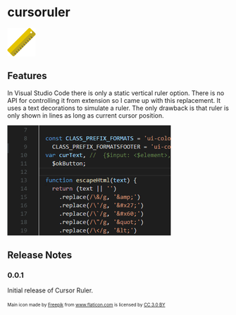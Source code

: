 # cursoruler

![](https://raw.githubusercontent.com/freakone/cursoruler/master/images/ruler.png)

## Features

In Visual Studio Code there is only a static vertical ruler option. There is no API for controlling it from extension so I came up with this replacement. It uses a text decorations to simulate a ruler. The only drawback is that ruler is only shown in lines as long as current cursor position.

![](https://raw.githubusercontent.com/freakone/cursoruler/master/images/ruler.gif)

## Release Notes

### 0.0.1

Initial release of Cursor Ruler.

<font size="1"><div>Main icon made by <a href="http://www.flaticon.com/authors/freepik" title="Freepik">Freepik</a> from <a href="http://www.flaticon.com" title="Flaticon">www.flaticon.com</a> is licensed by <a href="http://creativecommons.org/licenses/by/3.0/" title="Creative Commons BY 3.0" target="_blank">CC 3.0 BY</a></div></font>
